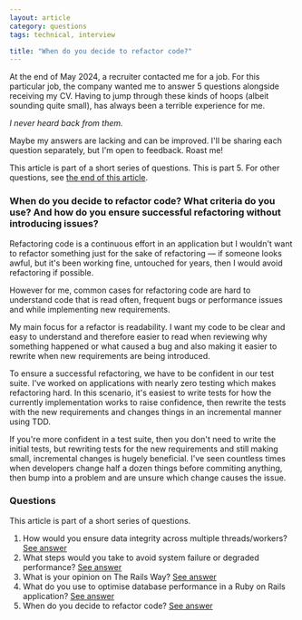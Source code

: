 ```yaml
---
layout: article
category: questions
tags: technical, interview

title: "When do you decide to refactor code?"
---
```


At the end of May 2024, a recruiter contacted me for a job. For this particular job, the company wanted me to answer 5 questions alongside receiving my CV. Having to jump through these kinds of hoops (albeit sounding quite small), has always been a terrible experience for me.

_I never heard back from them._

Maybe my answers are lacking and can be improved. I'll be sharing each question separately, but I'm open to feedback. Roast me!

This article is part of a short series of questions. This is part 5. For other questions, see [the end of this article](#questions).

### When do you decide to refactor code? What criteria do you use? And how do you ensure successful refactoring without introducing issues?

Refactoring code is a continuous effort in an application but I wouldn't want to refactor something just for the sake of refactoring — if someone looks awful, but it's been working fine, untouched for years, then I would avoid refactoring if possible.

However for me, common cases for refactoring code are hard to understand code that is read often, frequent bugs or performance issues and while implementing new requirements.

My main focus for a refactor is readability. I want my code to be clear and easy to understand and therefore easier to read when reviewing why something happened or what caused a bug and also making it easier to rewrite when new requirements are being introduced.

To ensure a successful refactoring, we have to be confident in our test suite. I've worked on applications with nearly zero testing which makes refactoring hard. In this scenario, it's easiest to write tests for how the currently implementation works to raise confidence, then rewrite the tests with the new requirements and changes things in an incremental manner using TDD.

If you're more confident in a test suite, then you don't need to write the initial tests, but rewriting tests for the new requirements and still making small, incremental changes is hugely beneficial. I've seen countless times when developers change half a dozen things before commiting anything, then bump into a problem and are unsure which change causes the issue.

### Questions

This article is part of a short series of questions.

1. How would you ensure data integrity across multiple threads/workers? [See answer](https://craigpetterson.co.uk/questions/2025/02/19/data-integrity-across-threads.html)
2. What steps would you take to avoid system failure or degraded performance? [See answer](https://craigpetterson.co.uk/questions/2025/02/26/what-steps-would-you-take-to-avoid-degraded-performance.html)
3. What is your opinion on The Rails Way? [See answer](https://craigpetterson.co.uk/questions/2025/03/06/what-is-your-opinion-on-the-rails-way.html)
4. What do you use to optimise database performance in a Ruby on Rails application? [See answer](https://craigpetterson.co.uk/questions/2025/03/10/optimise-database-performance.html)
5. When do you decide to refactor code? [See answer](https://craigpetterson.co.uk/questions/2025/03/10/when-do-you-refactor-code.html)
